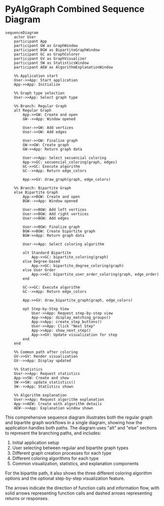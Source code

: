 # PyAlgGraph Combined Sequence Diagram

```mermaid
sequenceDiagram
    actor User
    participant App
    participant GW as GraphWindow
    participant BGW as BipartiteGraphWindow
    participant GC as GraphColorer
    participant GV as GraphVisualizer
    participant SW as StatisticsWindow
    participant AEW as AlgorithmExplanationWindow

    %% Application start
    User->>App: Start application
    App->>App: Initialize
    
    %% Graph type selection
    User->>App: Select graph type
    
    %% Branch: Regular Graph
    alt Regular Graph
        App->>GW: Create and open
        GW-->>App: Window opened
        
        User->>GW: Add vertices
        User->>GW: Add edges
        
        User->>GW: Finalize graph
        GW->>GW: Create graph
        GW->>App: Return graph data
        
        User->>App: Select secuencial coloring
        App->>GC: secuencial_coloring(graph, edges)
        GC->>GC: Execute algorithm
        GC-->>App: Return edge_colors
        
        App->>GV: draw_graph(graph, edge_colors)
    
    %% Branch: Bipartite Graph
    else Bipartite Graph
        App->>BGW: Create and open
        BGW-->>App: Window opened
        
        User->>BGW: Add left vertices
        User->>BGW: Add right vertices
        User->>BGW: Add edges
        
        User->>BGW: Finalize graph
        BGW->>BGW: Create bipartite graph
        BGW->>App: Return graph data
        
        User->>App: Select coloring algorithm
        
        alt Standard Bipartite
            App->>GC: bipartite_coloring(graph)
        else Degree-based
            App->>GC: bipartite_degree_coloring(graph)
        else User Order
            App->>GC: bipartite_user_order_coloring(graph, edge_order)
        end
        
        GC->>GC: Execute algorithm
        GC-->>App: Return edge_colors
        
        App->>GV: draw_bipartite_graph(graph, edge_colors)
        
        opt Step-by-Step View
            User->>App: Request step-by-step view
            App->>App: display_matching_groups()
            App->>App: create_step_buttons()
            User->>App: Click "Next Step"
            App->>App: show_next_step()
            App->>GV: Update visualization for step
        end
    end
    
    %% Common path after coloring
    GV->>GV: Render visualization
    GV-->>App: Display updated
    
    %% Statistics
    User->>App: Request statistics
    App->>SW: Create and show
    SW->>SW: update_statistics()
    SW-->>App: Statistics shown
    
    %% Algorithm explanation
    User->>App: Request algorithm explanation
    App->>AEW: Create with algorithm details
    AEW-->>App: Explanation window shown
```

This comprehensive sequence diagram illustrates both the regular graph and bipartite graph workflows in a single diagram, showing how the application handles both paths. The diagram uses "alt" and "else" sections to represent the branching paths, and includes:

1. Initial application setup
2. User selecting between regular and bipartite graph types
3. Different graph creation processes for each type
4. Different coloring algorithms for each type
5. Common visualization, statistics, and explanation components

For the bipartite path, it also shows the three different coloring algorithm options and the optional step-by-step visualization feature.

The arrows indicate the direction of function calls and information flow, with solid arrows representing function calls and dashed arrows representing returns or responses. 